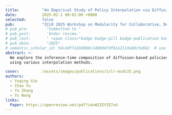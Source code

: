```yaml
---
title:          "An Empirical Study of Policy Interpolation via Diffusion Models"
date:           2025-02-1 00:01:00 +0800
selected:       false
pub:            "ICLR 2025 Workshop on Modularity for Collaborative, Decentralized, and Continual Deep Learning (MCDC)"
# pub_pre:        "Submitted to "
# pub_post:       'Under review.'
# pub_last:       ' <span class="badge badge-pill badge-publication badge-success">Spotlight</span>'
# pub_date:       "2025"
# semantic_scholar_id: 54c4df71d3d988c140904fdf61e211da68c5e662  # use this to retrieve citation count
abstract: >-
  We explore the inference-time composition of diffusion-based policies
  using various interpolation methods.

cover:          /assets/images/publications/iclr-mcdc25.png
authors:
  - Yuqing Xie
  - Chao Yu
  - Ya Zhang
  - Yu Wang
links:
  Paper: https://openreview.net/pdf?id=W2ZEYIE7vU
---
```

